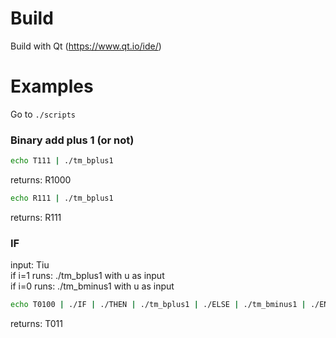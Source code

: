 # Build
Build with Qt (https://www.qt.io/ide/)

# Examples
Go to `./scripts`


### Binary add plus 1 (or not)
```bash
echo T111 | ./tm_bplus1
```
returns: R1000

```bash
echo R111 | ./tm_bplus1
```
returns: R111

### IF
input: Tiu  
if i=1 runs: ./tm_bplus1 with u as input  
if i=0 runs: ./tm_bminus1 with u as input
```bash
echo T0100 | ./IF | ./THEN | ./tm_bplus1 | ./ELSE | ./tm_bminus1 | ./ENDIF
```
returns: T011

